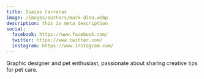 ```yaml
---
title: Isaias Carreras
image: /images/authors/mark-dinn.webp
description: this is meta description
social:
  facebook: https://www.facebook.com/
  twitter: https://www.twitter.com/
  instagram: https://www.instagram.com/
---
```


Graphic designer and pet enthusiast, passionate about sharing creative tips for pet care.

